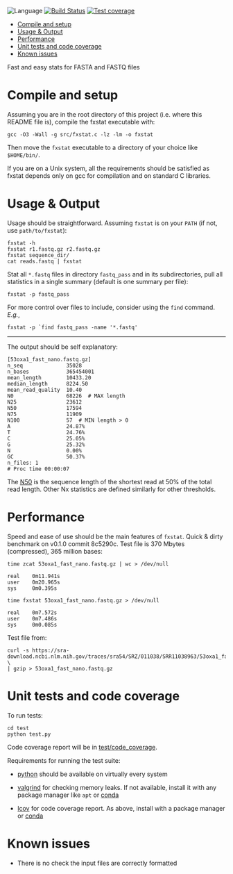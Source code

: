 ![Language](https://img.shields.io/badge/language-C-blue.svg)
[![Build Status](https://travis-ci.com/dariober/fxstat.svg?branch=master)](https://travis-ci.com/dariober/fxstat)
[![Test coverage](https://img.shields.io/badge/coverage-gcov-grey.svg)](https://htmlpreview.github.io/?https://github.com/dariober/fxstat/blob/master/test/code_coverage/index.html)

<!-- vim-markdown-toc GFM -->

* [Compile and setup](#compile-and-setup)
* [Usage & Output](#usage--output)
* [Performance](#performance)
* [Unit tests and code coverage](#unit-tests-and-code-coverage)
* [Known issues](#known-issues)

<!-- vim-markdown-toc -->

Fast and easy stats for FASTA and FASTQ files

Compile and setup
=================

Assuming you are in the root directory of this project (i.e. where this README
file is), compile the fxstat executable with:

```
gcc -O3 -Wall -g src/fxstat.c -lz -lm -o fxstat
```

Then move the `fxstat` executable to a directory of your choice like `$HOME/bin/`.

If you are on a Unix system, all the requirements should be satisfied as fxstat
depends only on gcc for compilation and on standard C libraries.

Usage & Output
==============

Usage should be straightforward. Assuming `fxstat` is on your `PATH` (if not,
use `path/to/fxstat`):

```
fxstat -h
fxstat r1.fastq.gz r2.fastq.gz
fxstat sequence_dir/
cat reads.fastq | fxstat
```

Stat all `*.fastq` files in directory `fastq_pass` and in its subdirectories,
pull all statistics in a single summary (default is one summary per file):

```
fxstat -p fastq_pass
```

For more control over files to include, consider using the `find` command. *E.g.*,

```
fxstat -p `find fastq_pass -name '*.fastq'
```

----

The output should be self explanatory:

```
[53oxa1_fast_nano.fastq.gz]
n_seq              35028
n_bases            365454001
mean_length        10433.20
median_length      8224.50
mean_read_quality  10.40
N0                 68226  # MAX length
N25                23612
N50                17594
N75                11909
N100               57  # MIN length > 0
A                  24.87%
T                  24.76%
C                  25.05%
G                  25.32%
N                  0.00%
GC                 50.37%
n_files: 1
# Proc time 00:00:07
```

The [N50](https://en.wikipedia.org/wiki/N50,_L50,_and_related_statistics) is
the sequence length of the shortest read at 50% of the total read length. Other
Nx statistics are defined similarly for other thresholds.

Performance
===========

Speed and ease of use should be the main features of `fxstat`. Quick & dirty
benchmark on v0.1.0 commit 8c5290c. Test file is 370 Mbytes (compressed), 365
million bases:

```
time zcat 53oxa1_fast_nano.fastq.gz | wc > /dev/null

real    0m11.941s
user    0m20.965s
sys     0m0.395s

time fxstat 53oxa1_fast_nano.fastq.gz > /dev/null

real    0m7.572s
user    0m7.486s
sys     0m0.085s
```

Test file from:

```
curl -s https://sra-download.ncbi.nlm.nih.gov/traces/sra54/SRZ/011038/SRR11038963/53oxa1_fast_nano.fastq \
| gzip > 53oxa1_fast_nano.fastq.gz
```

Unit tests and code coverage
============================

To run tests:

```
cd test
python test.py
```

Code coverage report will be in [test/code_coverage](https://htmlpreview.github.io/?https://github.com/dariober/fxstat/blob/master/test/code_coverage/index.html).

Requirements for running the test suite:

* [python](https://www.python.org/) should be available on virtually every system

* [valgrind](https://valgrind.org/) for checking memory leaks. If not
  available, install it with any package manager like `apt` or
  [conda](https://anaconda.org/conda-forge/valgrind)

* [lcov](https://github.com/linux-test-project/lcov) for code coverage report.
  As above, install with a package manager or
  [conda](https://anaconda.org/conda-forge/lcov)

Known issues
============

* There is no check the input files are correctly formatted
